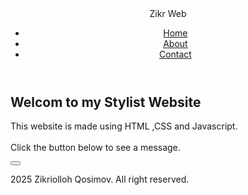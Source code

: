 <!DOCTYPE html>
<html lang="en">
<head>
    <meta charset="UTF-8">
    <meta name="viewport" content="width=device-width,
     initial-scale=1.0">
     <link rel="stylesheet" href="styles.css">
    <title>Document</title>
</head>
<body>
    <header>
        <nav>
            <div class="Logo">Zikr Web</div>
            <ul>
                <li><a href="#">Home</a></li>
                <li><a href="#">About</a></li>
                <li><a href="#">Contact</a></li>
            </ul>
        </nav>
    </header>
    <section class="hero">
        <h2>Welcom to my Stylist Website</h2>
        <p>This website is made using HTML ,CSS and Javascript. <br>
            <br>Click the button below to see a message.</p>
            <button onclick="Showmessage()"Click me>
            </button>
        </section>
        <footer>
            <p> 2025 Zikriolloh Qosimov. All right reserved.
            </p>
        </footer>
        <script src="script1.js"></script>
</body>
</html>


